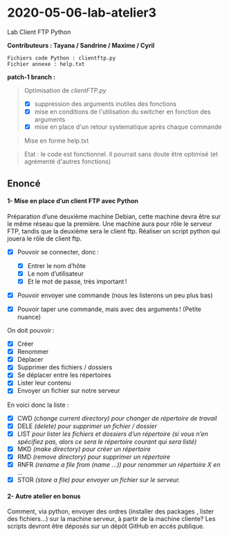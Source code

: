 # 2020-05-06-lab-atelier3
Lab Client FTP Python

**Contributeurs : Tayana / Sandrine / Maxime / Cyril**

```
Fichiers code Python : clientftp.py
Fichier annexe : help.txt
```

**patch-1 branch :**

> Optimisation de *clientFTP.py* 
>   - [x] suppression des arguments inutiles des fonctions
>   - [x] mise en conditions de l'utilisation du switcher en fonction des arguments
>   - [x] mise en place d'un retour systematique après chaque commande

> Mise en forme help.txt

> Etat : le code est fonctionnel. Il pourrait sans doute être optimisé (et agrémenté d'autres fonctions)

## Enoncé

#### 1- Mise en place d’un client FTP avec Python

Préparation d’une deuxième machine Debian, cette machine devra être sur le même réseau que la première. Une machine aura pour rôle le serveur FTP, tandis que la deuxième sera le client ftp. Réaliser un script python qui jouera le rôle de client ftp.

- [x] Pouvoir se connecter, donc :
  - [x] Entrer le nom d’hôte
  - [x] Le nom d’utilisateur
  - [x] Et le mot de passe, très important !

- [x] Pouvoir envoyer une commande (nous les listerons un peu plus bas)
- [x] Pouvoir taper une commande, mais avec des arguments ! (Petite nuance)


On doit pouvoir :
- [x] Créer
- [x] Renommer
- [X] Déplacer
- [x] Supprimer des fichiers / dossiers
- [x] Se déplacer entre les répertoires
- [x] Lister leur contenu
- [x] Envoyer un fichier sur notre serveur

En voici donc la liste :
- [x] CWD *(change current directory) pour changer de répertoire de travail*
- [x] DELE *(delete) pour supprimer un fichier / dossier*
- [x] LIST *pour lister les fichiers et dossiers d’un répertoire (si vous n’en spécifiez pas, alors ce sera le répertoire courant qui sera listé)*
- [x] MKD *(make directory) pour créer un répertoire*
- [x] RMD *(remove directory) pour supprimer un répertoire*
- [x] RNFR *(rename a file from (name …)) pour renommer un répertoire X en …*
- [x] STOR *(store a file) pour envoyer un fichier sur le serveur.*

#### 2- Autre atelier en bonus

Comment, via python, envoyer des ordres (installer des packages , lister des fichiers…) sur la machine serveur, à partir de la machine cliente? Les scripts devront être déposés sur un dépôt GitHub en accès publique.



